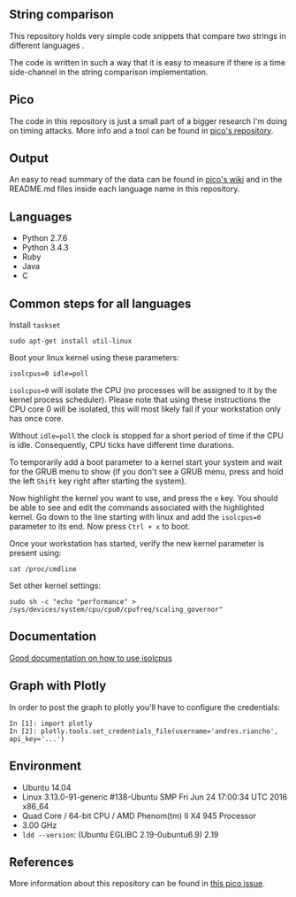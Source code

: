 ## String comparison
This repository holds very simple code snippets that compare two strings 
in different languages .

The code is written in such a way that it is easy to measure if there is
a time side-channel in the string comparison implementation.

## Pico
The code in this repository is just a small part of a bigger research I'm
doing on timing attacks. More info and a tool can be found in
[pico's repository](https://github.com/andresriancho/pico).

## Output
An easy to read summary of the data can be found in
[pico's wiki](https://github.com/andresriancho/pico/wiki/String-comparison-analysis)
and in the README.md files inside each language name in this repository.

## Languages
 * Python 2.7.6
 * Python 3.4.3
 * Ruby
 * Java
 * C

## Common steps for all languages

Install `taskset`

```
sudo apt-get install util-linux
```

Boot your linux kernel using these parameters:

```
isolcpus=0 idle=poll
```

`isolcpus=0` will isolate the CPU (no processes will be assigned to it by the
kernel process scheduler). Please note that using these instructions the
CPU core 0 will be isolated, this will most likely fail if your workstation
only has once core.

Without `idle=poll` the clock is stopped for a short period of time if
the CPU is idle. Consequently, CPU ticks have different time durations.

To temporarily add a boot parameter to a kernel start your system and
wait for the GRUB menu to show (if you don't see a GRUB menu, press and
hold the left `Shift` key right after starting the system).

Now highlight the kernel you want to use, and press the `e` key. You
should be able to see and edit the commands associated with the highlighted kernel.
Go down to the line starting with linux and add the `isolcpus=0` parameter
to its end. Now press `Ctrl + x` to boot.

Once your workstation has started, verify the new kernel parameter is present
using:

```
cat /proc/cmdline
```

Set other kernel settings:

```
sudo sh -c "echo "performance" > /sys/devices/system/cpu/cpu0/cpufreq/scaling_governor"
```

## Documentation

[Good documentation on how to use isolcpus](http://xmodulo.com/run-program-process-specific-cpu-cores-linux.html)

## Graph with Plotly

In order to post the graph to plotly you'll have to configure the credentials:

```ipython
In [1]: import plotly 
In [2]: plotly.tools.set_credentials_file(username='andres.riancho', api_key='...')
```

## Environment
 * Ubuntu 14.04
 * Linux 3.13.0-91-generic #138-Ubuntu SMP Fri Jun 24 17:00:34 UTC 2016 x86_64
 * Quad Core / 64-bit CPU / AMD Phenom(tm) II X4 945 Processor
 * 3.00 GHz
 * `ldd --version`: (Ubuntu EGLIBC 2.19-0ubuntu6.9) 2.19

## References
More information about this repository can be found in
[this pico issue](https://github.com/andresriancho/pico/issues/47).
